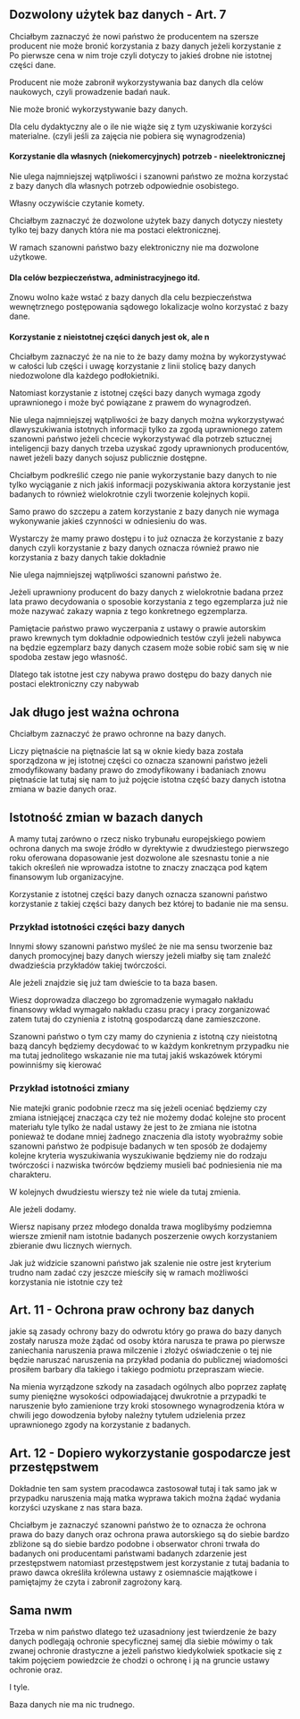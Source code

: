 ## Dozwolony użytek baz danych - Art. 7

Chciałbym zaznaczyć że nowi państwo że producentem na szersze producent nie może bronić korzystania z bazy danych jeżeli korzystanie z
Po pierwsze cena w nim troje czyli dotyczy to jakieś drobne nie istotnej części dane.

Producent nie może zabronił wykorzystywania baz danych dla celów naukowych, czyli prowadzenie badań nauk.

Nie może bronić wykorzystywanie bazy danych.

Dla celu dydaktyczny ale o ile nie wiąże się z tym uzyskiwanie korzyści materialne. (czyli jeśli za zajęcia nie pobiera się wynagrodzenia)

  

#### Korzystanie dla własnych (niekomercyjnych) potrzeb - **nieelektronicznej**

Nie ulega najmniejszej wątpliwości i szanowni państwo ze można korzystać z bazy danych dla własnych potrzeb odpowiednie osobistego.

Własny oczywiście czytanie komety.

Chciałbym zaznaczyć że dozwolone użytek bazy danych dotyczy niestety tylko tej bazy danych która nie ma postaci elektronicznej.

W ramach szanowni państwo bazy elektroniczny nie ma dozwolone użytkowe.

  

#### Dla celów bezpieczeństwa, administracyjnego itd.

Znowu wolno każe wstać z bazy danych dla celu bezpieczeństwa wewnętrznego postępowania sądowego lokalizacje wolno korzystać z bazy dane.

#### Korzystanie z nieistotnej części danych jest ok, ale n

  

Chciałbym zaznaczyć że na nie to że bazy damy można by wykorzystywać w całości lub części i uwagę korzystanie z linii stolicę bazy danych niedozwolone dla każdego podłokietniki.

Natomiast korzystanie z istotnej części bazy danych wymaga zgody uprawnionego i może być powiązane z prawem do wynagrodzeń.

Nie ulega najmniejszej wątpliwości że bazy danych można wykorzystywać dlawyszukiwania istotnych informacji tylko za zgodą uprawnionego zatem szanowni państwo jeżeli chcecie wykorzystywać dla potrzeb sztucznej inteligencji bazy danych trzeba uzyskać zgody uprawnionych producentów, nawet jeżeli bazy danych sojusz publicznie dostępne.

Chciałbym podkreślić czego nie panie wykorzystanie bazy danych to nie tylko wyciąganie z nich jakiś informacji pozyskiwania aktora korzystanie jest badanych to również wielokrotnie czyli tworzenie kolejnych kopii.

Samo prawo do szczepu a zatem korzystanie z bazy danych nie wymaga wykonywanie jakieś czynności w odniesieniu do was.

  

Wystarczy że mamy prawo dostępu i to już oznacza że korzystanie z bazy danych czyli korzystanie z bazy danych oznacza również prawo nie korzystania z bazy danych takie dokładnie

Nie ulega najmniejszej wątpliwości szanowni państwo że.

Jeżeli uprawniony producent do bazy danych z wielokrotnie badana przez lata prawo decydowania o sposobie korzystania z tego egzemplarza już nie może nazywać zakazy wapnia z tego konkretnego egzemplarza.

Pamiętacie państwo prawo wyczerpania z ustawy o prawie autorskim prawo krewnych tym dokładnie odpowiednich testów czyli jeżeli nabywca na będzie egzemplarz bazy danych czasem może sobie robić sam się w nie spodoba zestaw jego własność.

Dlatego tak istotne jest czy nabywa prawo dostępu do bazy danych nie postaci elektroniczny czy nabywab

  

## Jak długo jest ważna ochrona

Chciałbym zaznaczyć że prawo ochronne na bazy danych.

  

Liczy piętnaście na piętnaście lat są w oknie kiedy baza została sporządzona w jej istotnej części co oznacza szanowni państwo jeżeli zmodyfikowany badany prawo do zmodyfikowany i badaniach znowu piętnaście lat tutaj się nam to już pojęcie istotna część bazy danych istotna zmiana w bazie danych oraz.

  

## Istotność zmian w bazach danych

A mamy tutaj zarówno o rzecz nisko trybunału europejskiego powiem ochrona danych ma swoje źródło w dyrektywie z dwudziestego pierwszego roku oferowana dopasowanie jest dozwolone ale szesnastu tonie a nie takich określeń nie wprowadza istotne to znaczy znacząca pod kątem finansowym lub organizacyjne.

Korzystanie z istotnej części bazy danych oznacza szanowni państwo korzystanie z takiej części bazy danych bez której to badanie nie ma sensu.

  

### Przykład istotności części bazy danych

  

Innymi słowy szanowni państwo myśleć że nie ma sensu tworzenie baz danych promocyjnej bazy danych wierszy jeżeli miałby się tam znaleźć dwadzieścia przykładów takiej twórczości.

Ale jeżeli znajdzie się już tam dwieście to ta baza basen.

Wiesz doprowadza dlaczego bo zgromadzenie wymagało nakładu finansowy wkład wymagało nakładu czasu pracy i pracy zorganizować zatem tutaj do czynienia z istotną gospodarczą dane zamieszczone.

Szanowni państwo o tym czy mamy do czynienia z istotną czy nieistotną bazą dancyh będziemy decydować to w każdym konkretnym przypadku nie ma tutaj jednolitego wskazanie nie ma tutaj jakiś wskazówek którymi powinniśmy się kierować

  

### Przykład istotności zmiany

  

Nie matejki granic podobnie rzecz ma się jeżeli oceniać będziemy czy zmiana istniejącej znacząca czy też nie możemy dodać kolejne sto procent materiału tyle tylko że nadal ustawy że jest to że zmiana nie istotna ponieważ te dodane mniej żadnego znaczenia dla istoty wyobraźmy sobie szanowni państwo że podpisuje badanych w ten sposób że dodajemy kolejne kryteria wyszukiwania wyszukiwanie będziemy nie do rodzaju twórczości i nazwiska twórców będziemy musieli bać podniesienia nie ma charakteru.

W kolejnych dwudziestu wierszy też nie wiele da tutaj zmienia.

Ale jeżeli dodamy.

Wiersz napisany przez młodego donalda trawa moglibyśmy podziemna wiersze zmienił nam istotnie badanych poszerzenie owych korzystaniem zbieranie dwu licznych wiernych.

Jak już widzicie szanowni państwo jak szalenie nie ostre jest kryterium trudno nam zadać czy jeszcze mieściły się w ramach możliwości korzystania nie istotnie czy też

  

  

  

## Art. 11 - Ochrona praw ochrony baz danych

  

jakie są zasady ochrony bazy do odwrotu który go prawa do bazy danych zostały narusza może żądać od osoby która narusza te prawa po pierwsze zaniechania naruszenia prawa milczenie i złożyć oświadczenie o tej nie będzie naruszać naruszenia na przykład podania do publicznej wiadomości prosiłem barbary dla takiego i takiego podmiotu przepraszam wiecie.

Na mienia wyrządzone szkody na zasadach ogólnych albo poprzez zapłatę sumy pieniężne wysokości odpowiadającej dwukrotnie a przypadki te naruszenie było zamienione trzy kroki stosownego wynagrodzenia która w chwili jego dowodzenia byłoby należny tytułem udzielenia przez uprawnionego zgody na korzystanie z badanych.

  

## Art. 12 - Dopiero wykorzystanie gospodarcze jest przestępstwem

Dokładnie ten sam system pracodawca zastosował tutaj i tak samo jak w przypadku naruszenia mają matka wyprawa takich można żądać wydania korzyści uzyskane z nas stara baza.

Chciałbym je zaznaczyć szanowni państwo że to oznacza że ochrona prawa do bazy danych oraz ochrona prawa autorskiego są do siebie bardzo zbliżone są do siebie bardzo podobne i obserwator chroni trwała do badanych oni producentami państwami badanych zdarzenie jest przestępstwem natomiast przestępstwem jest korzystanie z tutaj badania to prawo dawca określiła królewna ustawy z osiemnaście majątkowe i pamiętajmy że czyta i zabronił zagrożony karą.

## Sama nwm

Trzeba w nim państwo dlatego też uzasadniony jest twierdzenie że bazy danych podlegają ochronie specyficznej samej dla siebie mówimy o tak zwanej ochronie drastyczne a jeżeli państwo kiedykolwiek spotkacie się z takim pojęciem powiedzcie że chodzi o ochronę i ją na gruncie ustawy ochronie oraz.

I tyle.

Baza danych nie ma nic trudnego.